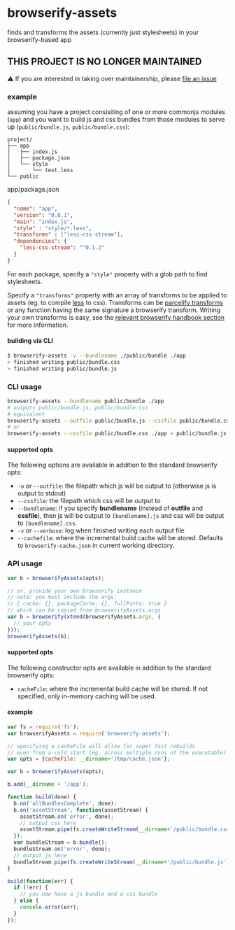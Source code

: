 # browserify-assets

finds and transforms the assets (currently just stylesheets) in your 
browserify-based app

## THIS PROJECT IS NO LONGER MAINTAINED

:warning: If you are interested in taking over maintainership, please [file an issue](https://github.com/jsdf/browserify-assets/issues)

### example
assuming you have a project consisiting of one or more commonjs modules (`app`) and you
want to build js and css bundles from those modules to serve up (`public/bundle.js`, 
`public/bundle.css`):
```
project/
├── app
│   ├── index.js
│   ├── package.json
│   └── style
│       └── test.less
└── public
```

app/package.json
```json
{
  "name": "app",
  "version": "0.0.1",
  "main": "index.js",
  "style" : "style/*.less",
  "transforms" : ["less-css-stream"],
  "dependencies": {
    "less-css-stream": "^0.1.2"
  }
}
```
For each package, specify a `"style"` property with a glob path to find stylesheets.

Specify a `"transforms"` property with an array of transforms to be
applied to assets (eg. to compile [less](http://lesscss.org) to css). Transforms
can be [parcelify transforms](https://www.npmjs.org/browse/keyword/parcelify)
or any function having the same signature a browserify transform. Writing your
own transforms is easy, see the [relevant browserify handbook section](https://github.com/substack/browserify-handbook#writing-your-own)
 for more information.

#### building via CLI
```bash
$ browserify-assets -v --bundlename ./public/bundle ./app
> finished writing public/bundle.css
> finished writing public/bundle.js
```

### CLI usage

```bash
browserify-assets --bundlename public/bundle ./app
# outputs public/bundle.js, public/bundle.css
# equivalent
browserify-assets --outfile public/bundle.js --cssfile public/bundle.css ./app
# or
browserify-assets --cssfile public/bundle.css ./app > public/bundle.js
```

#### supported opts
The following options are available in addition to the standard browserify opts:
- `-o` or `--outfile`: the filepath which js will be output to (otherwise js is 
  output to stdout)
- `--cssfile`: the filepath which css will be output to
- `--bundlename`: if you specify **bundlename** (instead of **outfile** and **cssfile**),
  then js will be output to `[bundlename].js` and css will be output to 
  `[bundlename].css`.
- `-v` or `--verbose`: log when finished writing each output file
- `--cachefile`: where the incremental build cache will be stored. Defaults to 
  `browserify-cache.json` in current working directory.

### API usage

```js
var b = browserifyAssets(opts);

// or, provide your own browserify instance
// note: you must include the args:
// { cache: {}, packageCache: {}, fullPaths: true }
// which can be copied from browserifyAssets.args
var b = browserify(xtend(browserifyAssets.args, {
  // your opts
}));
browserifyAssets(b);
```

#### supported opts
The following constructor opts are available in addition to the standard browserify opts:
- `cacheFile`: where the incremental build cache will be stored. If not specified,
  only in-memory caching will be used.

#### example

```js
var fs = require('fs');
var browserifyAssets = require('browserify-assets');

// specifying a cacheFile will allow for super fast rebuilds
// even from a cold start (eg. across multiple runs of the executable)
var opts = {cacheFile: __dirname+'/tmp/cache.json'};

var b = browserifyAssets(opts);

b.add(__dirname + '/app');

function build(done) {
  b.on('allBundlesComplete', done);
  b.on('assetStream', function(assetStream) {
    assetStream.on('error', done);
    // output css here
    assetStream.pipe(fs.createWriteStream(__dirname+'/public/bundle.css'));
  });
  var bundleStream = b.bundle();
  bundleStream.on('error', done);
  // output js here
  bundleStream.pipe(fs.createWriteStream(__dirname+'/public/bundle.js'));
}

build(function(err) {
  if (!err) {
    // you now have a js bundle and a css bundle
  } else {
    console.error(err);
  }
});
```
